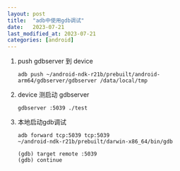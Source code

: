 ```yaml
---
layout: post
title:  "adb中使用gdb调试"
date:   2023-07-21
last_modified_at: 2023-07-21
categories: [android]
---
```


1. push gdbserver 到 device

    ```shell
    adb push ~/android-ndk-r21b/prebuilt/android-arm64/gdbserver/gdbserver /data/local/tmp
    ```
2. device 测启动 gdbserver

   ```shell
   gdbserver :5039 ./test
   ```

3. 本地启动gdb调试
   ```shell
   adb forward tcp:5039 tcp:5039
   ~/android-ndk-r21b/prebuilt/darwin-x86_64/bin/gdb
   
   (gdb) target remote :5039
   (gdb) continue
   ```
